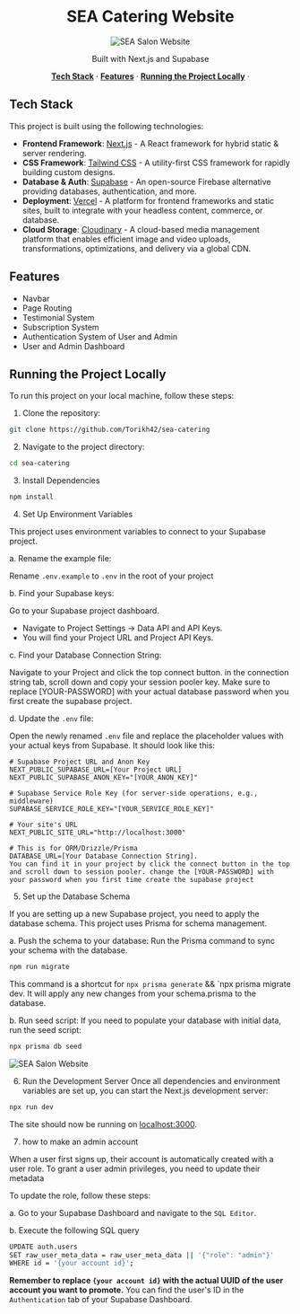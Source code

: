 <h1 align="center">SEA Catering Website</h1>
<p align="center">
    <img alt="SEA Salon Website" src="https://res.cloudinary.com/dsw1iot8d/image/upload/v1751073537/Screenshot_2025-06-28_081839_jyszfo.png">
</p>

<p align="center">
 Built with Next.js and Supabase
</p>

<p align="center">
  <a href="#tech-stack"><strong>Tech Stack</strong></a> ·
  <a href="#features"><strong>Features</strong></a> ·
  <a href="#running-the-project-locally"><strong>Running the Project Locally</strong></a> ·
</p>

## Tech Stack

This project is built using the following technologies:

- **Frontend Framework**: [Next.js](https://nextjs.org) - A React framework for hybrid static & server rendering.
- **CSS Framework**: [Tailwind CSS](https://tailwindcss.com) - A utility-first CSS framework for rapidly building custom designs.
- **Database & Auth**: [Supabase](https://supabase.com) - An open-source Firebase alternative providing databases, authentication, and more.
- **Deployment**: [Vercel](https://vercel.com) - A platform for frontend frameworks and static sites, built to integrate with your headless content, commerce, or database.
- **Cloud Storage**: [Cloudinary](https://cloudinary.com/) - A cloud-based media management platform that enables efficient image and video uploads, transformations, optimizations, and delivery via a global CDN.

## Features

- Navbar
- Page Routing
- Testimonial System
- Subscription System
- Authentication System of User and Admin
- User and Admin Dashboard

## Running the Project Locally

To run this project on your local machine, follow these steps:

1. Clone the repository:

```bash
git clone https://github.com/Torikh42/sea-catering
```

2. Navigate to the project directory:

```bash
cd sea-catering
```

3. Install Dependencies

```bash
npm install
```

4. Set Up Environment Variables

This project uses environment variables to connect to your Supabase project.

a. Rename the example file:

Rename `.env.example` to `.env` in the root of your project

b. Find your Supabase keys:

Go to your Supabase project dashboard.

- Navigate to Project Settings -> Data API and API Keys.
- You will find your Project URL and Project API Keys.

c. Find your Database Connection String:

Navigate to your Project and click the top connect button. in the connection string tab, scroll down and copy your session pooler key. Make sure to replace [YOUR-PASSWORD] with your actual database password when you first create the supabase project.

d. Update the `.env` file:

Open the newly renamed `.env` file and replace the placeholder values with your actual keys from Supabase. It should look like this:

```
# Supabase Project URL and Anon Key
NEXT_PUBLIC_SUPABASE_URL=[Your Project URL]
NEXT_PUBLIC_SUPABASE_ANON_KEY="[YOUR_ANON_KEY]"

# Supabase Service Role Key (for server-side operations, e.g., middleware)
SUPABASE_SERVICE_ROLE_KEY="[YOUR_SERVICE_ROLE_KEY]"

# Your site's URL
NEXT_PUBLIC_SITE_URL="http://localhost:3000"

# This is for ORM/Drizzle/Prisma
DATABASE_URL=[Your Database Connection String].
You can find it in your project by click the connect button in the top and scroll down to session pooler. change the [YOUR-PASSWORD] with your password when you first time create the supabase project
```

5. Set up the Database Schema

If you are setting up a new Supabase project, you need to apply the database schema. This project uses Prisma for schema management.

a. Push the schema to your database:
Run the Prisma command to sync your schema with the database.

```bash
npm run migrate
```

This command is a shortcut for `npx prisma generate` && `npx prisma migrate dev. It will apply any new changes from your schema.prisma to the database.

b. Run seed script:
If you need to populate your database with initial data, run the seed script:

```bash
npx prisma db seed
```

<img alt="SEA Salon Website" src="https://res.cloudinary.com/dsw1iot8d/image/upload/v1751072447/Screenshot_2025-06-28_075939_kuuxlx.png">

6. Run the Development Server
   Once all dependencies and environment variables are set up, you can start the Next.js development server:

```bash
npx run dev
```

The site should now be running on [localhost:3000](http://localhost:3000/).

7. how to make an admin account

When a user first signs up, their account is automatically created with a user role. To grant a user admin privileges, you need to update their metadata

To update the role, follow these steps:

a. Go to your Supabase Dashboard and navigate to the `SQL Editor`.

b. Execute the following SQL query

```bash
UPDATE auth.users
SET raw_user_meta_data = raw_user_meta_data || '{"role": "admin"}'
WHERE id = '{your account id}';
```

**Remember to replace `{your account id}` with the actual UUID of the user account you want to promote.** You can find the user's ID in the `Authentication` tab of your Supabase Dashboard.
